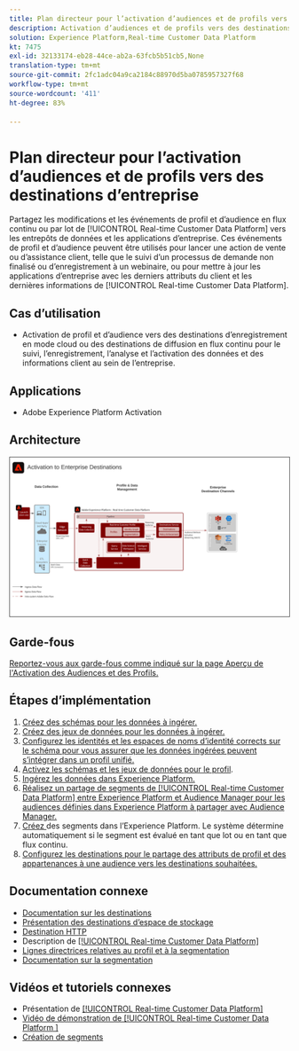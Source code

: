 ```yaml
---
title: Plan directeur pour l’activation d’audiences et de profils vers des destinations d’entreprise
description: Activation d’audiences et de profils vers des destinations d’entreprise
solution: Experience Platform,Real-time Customer Data Platform
kt: 7475
exl-id: 32133174-eb28-44ce-ab2a-63fcb5b51cb5,None
translation-type: tm+mt
source-git-commit: 2fc1adc04a9ca2184c88970d5ba0785957327f68
workflow-type: tm+mt
source-wordcount: '411'
ht-degree: 83%

---
```


# Plan directeur pour l’activation d’audiences et de profils vers des destinations d’entreprise

Partagez les modifications et les événements de profil et d’audience en flux continu ou par lot de [!UICONTROL Real-time Customer Data Platform] vers les entrepôts de données et les applications d’entreprise. Ces événements de profil et d’audience peuvent être utilisés pour lancer une action de vente ou d’assistance client, telle que le suivi d’un processus de demande non finalisé ou d’enregistrement à un webinaire, ou pour mettre à jour les applications d’entreprise avec les derniers attributs du client et les dernières informations de [!UICONTROL Real-time Customer Data Platform].

## Cas d’utilisation

* Activation de profil et d’audience vers des destinations d’enregistrement en mode cloud ou des destinations de diffusion en flux continu pour le suivi, l’enregistrement, l’analyse et l’activation des données et des informations client au sein de l’entreprise.

## Applications

* Adobe Experience Platform Activation

## Architecture

<img src="assets/enterprise_destination_activation.svg" alt="Architecture de référence pour le scénario d’activation en entreprise" style="border:1px solid #4a4a4a" />


## Garde-fous

[Reportez-vous aux garde-fous comme indiqué sur la page Aperçu de l&#39;Activation des Audiences et des Profils.](overview.md)

## Étapes d’implémentation

1. [Créez des schémas pour les données à ingérer.](https://experienceleague.adobe.com/docs/platform-learn/tutorials/schemas/create-a-schema.html)
1. [Créez des jeux de données pour les données à ingérer.](https://experienceleague.adobe.com/docs/platform-learn/tutorials/data-ingestion/create-datasets-and-ingest-data.html)
1. [Configurez les identités et les espaces de noms d’identité corrects sur le schéma pour vous assurer que les données ingérées peuvent s’intégrer dans un profil unifié.](https://experienceleague.adobe.com/docs/platform-learn/tutorials/identities/label-ingest-and-verify-identity-data.html)
1. [Activez les schémas et les jeux de données pour le profil](https://experienceleague.adobe.com/docs/platform-learn/tutorials/profiles/bring-data-into-the-real-time-customer-profile.html).
1. [Ingérez les données dans Experience Platform.](https://experienceleague.adobe.com/?recommended=ExperiencePlatform-D-1-2020.1.dataingestion)
1. [Réalisez un partage de segments de [!UICONTROL Real-time Customer Data Platform] entre Experience Platform et Audience Manager pour les audiences définies dans Experience Platform à partager avec Audience Manager.](https://www.adobe.com/go/audiences)
1. [Créez ](https://experienceleague.adobe.com/docs/platform-learn/tutorials/segments/create-segments.html?lang=fr) des segments dans l’Experience Platform. Le système détermine automatiquement si le segment est évalué en tant que lot ou en tant que flux continu.
1. [Configurez les destinations pour le partage des attributs de profil et des appartenances à une audience vers les destinations souhaitées.](https://experienceleague.adobe.com/docs/platform-learn/tutorials/destinations/create-destinations-and-activate-data.html)

## Documentation connexe

* [Documentation sur les destinations](https://experienceleague.adobe.com/docs/experience-platform/destinations/catalog/overview.html?lang=fr)
* [Présentation des destinations d’espace de stockage](https://experienceleague.adobe.com/docs/experience-platform/destinations/catalog/cloud-storage/overview.html?lang=fr#catalog)
* [Destination HTTP](https://experienceleague.adobe.com/docs/experience-platform/destinations/catalog/http-destination.html?lang=fr#overview)
* Description de [[!UICONTROL Real-time Customer Data Platform]](https://helpx.adobe.com/fr/legal/product-descriptions/real-time-customer-data-platform.html)
* [Lignes directrices relatives au profil et à la segmentation](https://experienceleague.adobe.com/docs/experience-platform/profile/guardrails.html?lang=fr)
* [Documentation sur la segmentation](https://experienceleague.adobe.com/docs/experience-platform/segmentation/api/streaming-segmentation.html?lang=fr)

## Vidéos et tutoriels connexes

* Présentation de [[!UICONTROL Real-time Customer Data Platform]](https://experienceleague.adobe.com/docs/platform-learn/tutorials/application-services/rtcdp/understanding-the-real-time-customer-data-platform.html?lang=fr)
* [Vidéo de démonstration de [!UICONTROL Real-time Customer Data Platform ]](https://experienceleague.adobe.com/docs/platform-learn/tutorials/application-services/rtcdp/demo.html?lang=fr)
* [Création de segments](https://experienceleague.adobe.com/docs/platform-learn/tutorials/segments/create-segments.html)

